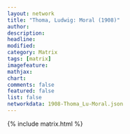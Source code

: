 ```yaml
---
layout: network
title: "Thoma, Ludwig: Moral (1908)"
author:
description:
headline:
modified:
category: Matrix
tags: [matrix]
imagefeature: 
mathjax: 
chart: 
comments: false
featured: false
list: false
networkdata: 1908-Thoma_Lu-Moral.json
---
```

{% include matrix.html %}
